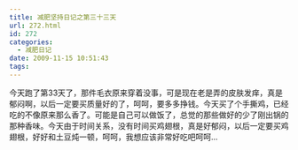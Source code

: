 ```yaml
---
title: 减肥坚持日记之第三十三天
url: 272.html
id: 272
categories:
  - 减肥日记
date: 2009-11-15 10:51:43
tags:
---
```


今天跑了第33天了，那件毛衣原来穿着没事，可是现在老是弄的皮肤发痒，真是郁闷啊，以后一定要买质量好的了，呵呵，要多多挣钱。今天买了个手撕鸡，已经吃的不像原来那么香了。可能是自己可以做饭了，总觉的那些做好的少了刚出锅的那种香味。今天由于时间关系，没有时间买鸡翅根，真是好郁闷，以后一定要买鸡翅根，好好和土豆炖一顿，呵呵，我想应该非常好吃吧呵呵...